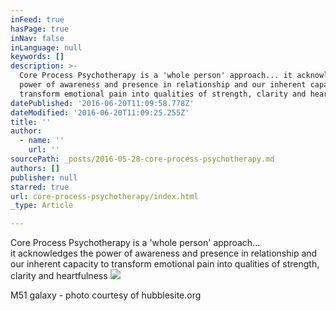 ```yaml
---
inFeed: true
hasPage: true
inNav: false
inLanguage: null
keywords: []
description: >-
  Core Process Psychotherapy is a 'whole person' approach... it acknowledges the
  power of awareness and presence in relationship and our inherent capacity to
  transform emotional pain into qualities of strength, clarity and heartfulness
datePublished: '2016-06-20T11:09:58.778Z'
dateModified: '2016-06-20T11:09:25.255Z'
title: ''
author:
  - name: ''
    url: ''
sourcePath: _posts/2016-05-28-core-process-psychotherapy.md
authors: []
publisher: null
starred: true
url: core-process-psychotherapy/index.html
_type: Article

---
```

Core Process Psychotherapy is a 'whole person' approach...  
it acknowledges the power of awareness and presence in relationship and  
our inherent capacity to transform emotional pain into qualities of strength, clarity and heartfulness
![](https://the-grid-user-content.s3-us-west-2.amazonaws.com/2114debb-58c6-42a7-846f-d52e22efd098.jpg)

M51 galaxy - photo courtesy of hubblesite.org